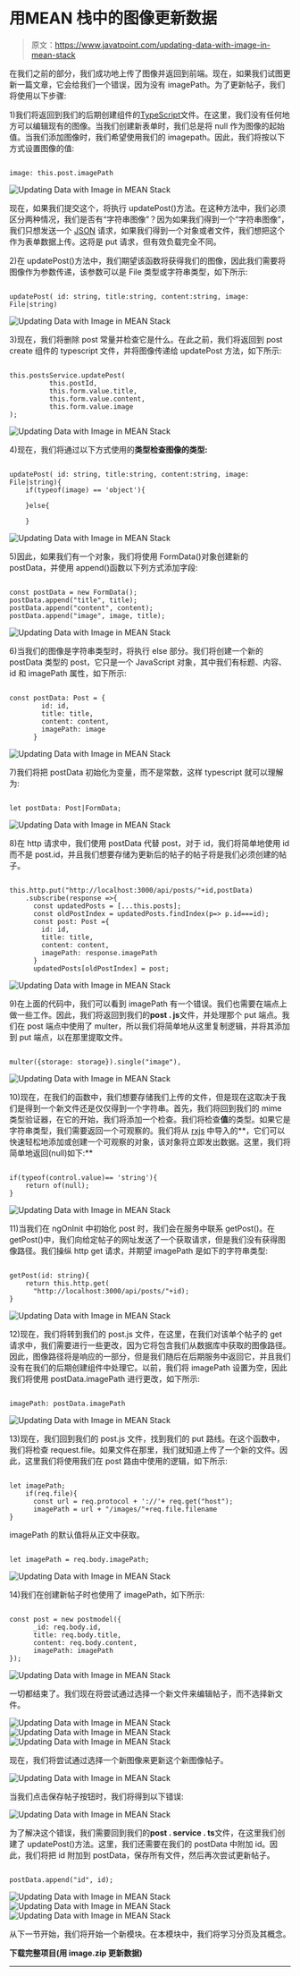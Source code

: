 # 用MEAN 栈中的图像更新数据

> 原文：<https://www.javatpoint.com/updating-data-with-image-in-mean-stack>

在我们之前的部分，我们成功地上传了图像并返回到前端。现在，如果我们试图更新一篇文章，它会给我们一个错误，因为没有 imagePath。为了更新帖子，我们将使用以下步骤:

1)我们将返回到我们的后期创建组件的[TypeScript](https://www.javatpoint.com/typescript-tutorial)文件。在这里，我们没有任何地方可以编辑现有的图像。当我们创建新表单时，我们总是将 null 作为图像的起始值。当我们添加图像时，我们希望使用我们的 imagepath。因此，我们将按以下方式设置图像的值:

```

image: this.post.imagePath

```

![Updating Data with Image in MEAN Stack](img/8c75f8527ee0b7ea098de1222288d646.png)

现在，如果我们提交这个，将执行 updatePost()方法。在这种方法中，我们必须区分两种情况，我们是否有“字符串图像”？因为如果我们得到一个“字符串图像”，我们只想发送一个 [JSON](https://www.javatpoint.com/json-tutorial) 请求，如果我们得到一个对象或者文件，我们想把这个作为表单数据上传。这将是 put 请求，但有效负载完全不同。

2)在 updatePost()方法中，我们期望该函数将获得我们的图像，因此我们需要将图像作为参数传递，该参数可以是 File 类型或字符串类型，如下所示:

```

updatePost( id: string, title:string, content:string, image: File|string)

```

![Updating Data with Image in MEAN Stack](img/3d17e654d40639605823f23150862ab8.png)

3)现在，我们将删除 post 常量并检查它是什么。在此之前，我们将返回到 post create 组件的 typescript 文件，并将图像传递给 updatePost 方法，如下所示:

```

this.postsService.updatePost(
          this.postId,
          this.form.value.title,
          this.form.value.content,
          this.form.value.image
);

```

![Updating Data with Image in MEAN Stack](img/977e47a7b96916833f0f61253d71065b.png)

4)现在，我们将通过以下方式使用的**类型检查图像的类型:**

```

updatePost( id: string, title:string, content:string, image: File|string){
    if(typeof(image) == 'object'){

    }else{

    }

```

![Updating Data with Image in MEAN Stack](img/20de380aa78b43af435f76b208a51de7.png)

5)因此，如果我们有一个对象，我们将使用 FormData()对象创建新的 postData，并使用 append()函数以下列方式添加字段:

```

const postData = new FormData();
postData.append("title", title);
postData.append("content", content);
postData.append("image", image, title);

```

![Updating Data with Image in MEAN Stack](img/71ea96620db0054e04313c5c7860ecda.png)

6)当我们的图像是字符串类型时，将执行 else 部分。我们将创建一个新的 postData 类型的 post，它只是一个 JavaScript 对象，其中我们有标题、内容、id 和 imagePath 属性，如下所示:

```

const postData: Post = {
        id: id,
        title: title,
        content: content,
        imagePath: image
      }

```

![Updating Data with Image in MEAN Stack](img/e673c361e184db4fedcbc0003d590ca1.png)

7)我们将把 postData 初始化为变量，而不是常数，这样 typescript 就可以理解为:

```

let postData: Post|FormData;

```

![Updating Data with Image in MEAN Stack](img/3f66cd3ac301f2118cd4fcc4e9b9f25b.png)

8)在 http 请求中，我们使用 postData 代替 post，对于 id，我们将简单地使用 id 而不是 post.id，并且我们想要存储为更新后的帖子的帖子将是我们必须创建的帖子。

```

this.http.put("http://localhost:3000/api/posts/"+id,postData)
    .subscribe(response =>{
      const updatedPosts = [...this.posts];
      const oldPostIndex = updatedPosts.findIndex(p=> p.id===id);
      const post: Post ={
        id: id,
        title: title,
        content: content,
        imagePath: response.imagePath
      }
      updatedPosts[oldPostIndex] = post;

```

![Updating Data with Image in MEAN Stack](img/8375fcb166f81130c6a40bc76d34660c.png)

9)在上面的代码中，我们可以看到 imagePath 有一个错误。我们也需要在端点上做一些工作。因此，我们将返回到我们的**post . js**文件，并处理那个 put 端点。我们在 post 端点中使用了 multer，所以我们将简单地从这里复制逻辑，并将其添加到 put 端点，以在那里提取文件。

```

multer({storage: storage}).single("image"),

```

![Updating Data with Image in MEAN Stack](img/2657c2200c76648ebad8fc98ba4aaf46.png)

10)现在，在我们的函数中，我们想要存储我们上传的文件，但是现在这取决于我们是得到一个新文件还是仅仅得到一个字符串。首先，我们将回到我们的 mime 类型验证器，在它的开始，我们将添加一个检查。我们将检查**值**的类型。如果它是字符串类型，我们需要返回一个可观察的。我们将从 [rxjs](https://www.javatpoint.com/rxjs) 中导入的**，它们可以快速轻松地添加或创建一个可观察的对象，该对象将立即发出数据。这里，我们将简单地返回(null)如下:**

```

if(typeof(control.value)== 'string'){
    return of(null);
}

```

![Updating Data with Image in MEAN Stack](img/6022ac4715aa31f7274df2a4806442b7.png)

11)当我们在 ngOnInit 中初始化 post 时，我们会在服务中联系 getPost()。在 getPost()中，我们向给定帖子的网址发送了一个获取请求，但是我们没有获得图像路径。我们操纵 http get 请求，并期望 imagePath 是如下的字符串类型:

```

getPost(id: string){
    return this.http.get(
      "http://localhost:3000/api/posts/"+id);
}

```

![Updating Data with Image in MEAN Stack](img/de87b9100e330f4a34b499b2e521530a.png)

12)现在，我们将转到我们的 post.js 文件，在这里，在我们对该单个帖子的 get 请求中，我们需要进行一些更改，因为它将包含我们从数据库中获取的图像路径。因此，图像路径将是响应的一部分，但是我们随后在后期服务中返回它，并且我们没有在我们的后期创建组件中处理它。以前，我们将 imagePath 设置为空，因此我们将使用 postData.imagePath 进行更改，如下所示:

```

imagePath: postData.imagePath

```

![Updating Data with Image in MEAN Stack](img/30cab644c991002738ec8d9bb213566d.png)

13)现在，我们回到我们的 post.js 文件，找到我们的 put 路线。在这个函数中，我们将检查 request.file。如果文件在那里，我们就知道上传了一个新的文件。因此，这里我们将使用我们在 post 路由中使用的逻辑，如下所示:

```

let imagePath;
    if(req.file){
      const url = req.protocol + '://'+ req.get("host");
      imagePath = url + "/images/"+req.file.filename
}

```

imagePath 的默认值将从正文中获取。

```

let imagePath = req.body.imagePath;

```

![Updating Data with Image in MEAN Stack](img/dc344c7786fdb6e49ef9e7714fb110d1.png)

14)我们在创建新帖子时也使用了 imagePath，如下所示:

```

const post = new postmodel({
      _id: req.body.id,
      title: req.body.title,
      content: req.body.content,
      imagePath: imagePath
});

```

![Updating Data with Image in MEAN Stack](img/95abb247778febd047ecaf2c09aa3b2a.png)

一切都结束了。我们现在将尝试通过选择一个新文件来编辑帖子，而不选择新文件。

![Updating Data with Image in MEAN Stack](img/7ff3fed2c4d6c5d67c057c46dbf84c83.png)
![Updating Data with Image in MEAN Stack](img/8dd660366fb217759cd131a388abb516.png)
![Updating Data with Image in MEAN Stack](img/98a83181aa76e9895a10b49ca9b6d707.png)

现在，我们将尝试通过选择一个新图像来更新这个新图像帖子。

![Updating Data with Image in MEAN Stack](img/778d44b9b805535d462bfb33781c2512.png)

当我们点击保存帖子按钮时，我们将得到以下错误:

![Updating Data with Image in MEAN Stack](img/66f7af02758a19d8e426dadf160dae9f.png)

为了解决这个错误，我们需要回到我们的**post . service . ts**文件，在这里我们创建了 updatePost()方法。这里，我们还需要在我们的 postData 中附加 id。因此，我们将把 id 附加到 postData，保存所有文件，然后再次尝试更新帖子。

```

postData.append("id", id);

```

![Updating Data with Image in MEAN Stack](img/7d15557e77ae0a5d32d50a0b92e450ba.png)
![Updating Data with Image in MEAN Stack](img/9a7bfd1e744381cce86e839c86347d7e.png)
![Updating Data with Image in MEAN Stack](img/221c9cb0f65bd4e9784f9f8a65a11743.png)

从下一节开始，我们将开始一个新模块。在本模块中，我们将学习分页及其概念。

**下载完整项目(用 image.zip 更新数据)**

* * *